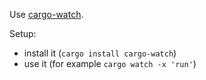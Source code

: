 Use [cargo-watch](https://github.com/watchexec/cargo-watch).

Setup:

- install it (`cargo install cargo-watch`)
- use it (for example `cargo watch -x 'run'`)
